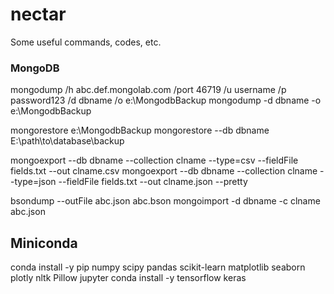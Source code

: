 # nectar
Some useful commands, codes, etc.


### MongoDB

mongodump /h abc.def.mongolab.com /port 46719  /u username /p password123  /d dbname /o e:\MongodbBackup
mongodump -d dbname -o e:\MongodbBackup


mongorestore e:\MongodbBackup
mongorestore --db dbname E:\path\to\database\backup


mongoexport --db dbname --collection clname --type=csv --fieldFile fields.txt --out clname.csv
mongoexport --db dbname --collection clname --type=json --fieldFile fields.txt --out clname.json --pretty


bsondump --outFile abc.json abc.bson
mongoimport -d dbname -c clname abc.json

## Miniconda
conda install -y pip numpy scipy pandas scikit-learn matplotlib seaborn plotly nltk Pillow jupyter
conda install -y tensorflow keras

